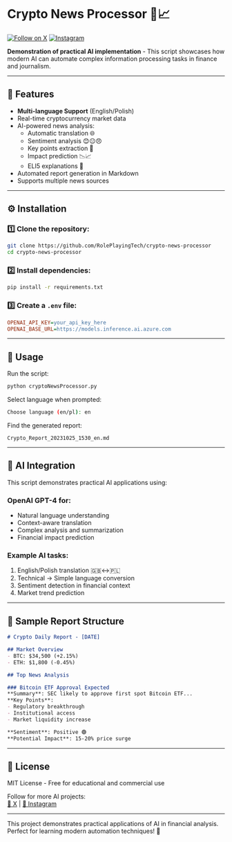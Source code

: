 # Crypto News Processor 🤖📈

[![Follow on X](https://img.shields.io/badge/Follow%20on-X-%23000000?style=flat&logo=x)](https://x.com/rpl_0x)
[![Instagram](https://img.shields.io/badge/Follow%20on-Instagram-%23E4405F?style=flat&logo=instagram)](https://www.instagram.com/roleplayinglife_0x/)

**Demonstration of practical AI implementation** - This script showcases how modern AI can automate complex information processing tasks in finance and journalism.

---

## 🌟 Features

- **Multi-language Support** (English/Polish)
- Real-time cryptocurrency market data
- AI-powered news analysis:
  - Automatic translation 🌐
  - Sentiment analysis 😊😐😠
  - Key points extraction 🔑
  - Impact prediction 📉📈
  - ELI5 explanations 👶
- Automated report generation in Markdown
- Supports multiple news sources

---

## ⚙️ Installation

### 1️⃣ Clone the repository:
```bash
git clone https://github.com/RolePlayingTech/crypto-news-processor
cd crypto-news-processor
```

### 2️⃣ Install dependencies:
```bash
pip install -r requirements.txt
```

### 3️⃣ Create a `.env` file:
```ini
OPENAI_API_KEY=your_api_key_here
OPENAI_BASE_URL=https://models.inference.ai.azure.com
```

---

## 🚀 Usage

Run the script:
```bash
python cryptoNewsProcessor.py
```

Select language when prompted:
```bash
Choose language (en/pl): en
```

Find the generated report:
```
Crypto_Report_20231025_1530_en.md
```

---

## 🧠 AI Integration

This script demonstrates practical AI applications using:

### OpenAI GPT-4 for:
- Natural language understanding
- Context-aware translation
- Complex analysis and summarization
- Financial impact prediction

### Example AI tasks:
1. English/Polish translation 🇬🇧↔️🇵🇱
2. Technical -> Simple language conversion
3. Sentiment detection in financial context
4. Market trend prediction

---

## 📄 Sample Report Structure

```markdown
# Crypto Daily Report - [DATE]

## Market Overview
- BTC: $34,500 (+2.15%)
- ETH: $1,800 (-0.45%)

## Top News Analysis

### Bitcoin ETF Approval Expected
**Summary**: SEC likely to approve first spot Bitcoin ETF...  
**Key Points**:
- Regulatory breakthrough
- Institutional access
- Market liquidity increase  

**Sentiment**: Positive 🟢  
**Potential Impact**: 15-20% price surge
```

---

## 📜 License

MIT License - Free for educational and commercial use

Follow for more AI projects:  
[🔗 X](https://x.com/rpl_0x) | [📸 Instagram](https://www.instagram.com/roleplayinglife_0x/)

---

This project demonstrates practical applications of AI in financial analysis. Perfect for learning modern automation techniques! 🚀
